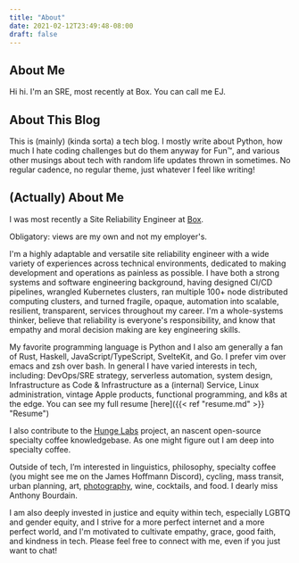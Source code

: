 ```yaml
---
title: "About"
date: 2021-02-12T23:49:48-08:00
draft: false
---
```

## About Me
Hi hi. I'm an SRE, most recently at Box. You can call me EJ.

## About This Blog

This is (mainly) (kinda sorta) a tech blog. I mostly write about Python, how much I hate coding challenges but do them anyway for Fun™, and various other musings about tech with random life updates thrown in sometimes. No regular cadence, no regular theme, just whatever I feel like writing!

## (Actually) About Me

I was most recently a Site Reliability Engineer at [Box](https://www.box.com).

Obligatory: views are my own and not my employer's.

I'm a highly adaptable and versatile site reliability engineer with a wide variety of experiences across technical environments, dedicated to making development and operations as painless as possible. I have both a strong systems and software engineering background, having designed CI/CD pipelines, wrangled Kubernetes clusters, ran multiple 100+ node distributed computing clusters, and turned fragile, opaque, automation into scalable, resilient, transparent, services throughout my career. I'm a whole-systems thinker, believe that reliability is everyone's responsibility, and know that empathy and moral decision making are key engineering skills.

My favorite programming language is Python and I also am generally a fan of Rust, Haskell, JavaScript/TypeScript, SvelteKit, and Go. I prefer vim over emacs and zsh over bash. In general I have varied interests in tech, including: DevOps/SRE strategy, serverless automation, system design, Infrastructure as Code & Infrastructure as a (internal) Service, Linux administration, vintage Apple products, functional programming, and k8s at the edge. You can see my full resume [here]({{< ref "resume.md" >}} "Resume")

I also contribute to the [Hunge Labs](https://github.com/hungelabs) project, an nascent open-source specialty coffee knowledgebase. As one might figure out I am deep into specialty coffee.

Outside of tech, I’m interested in linguistics, philosophy, specialty coffee (you might see me on the James Hoffmann Discord), cycling, mass transit, urban planning, art, [photography](https://https:engjolephotography.com), wine, cocktails, and food. I dearly miss Anthony Bourdain.

I am also deeply invested in justice and equity within tech, especially LGBTQ and gender equity, and I strive for a more perfect internet and a more perfect world, and I'm motivated to cultivate empathy, grace, good faith, and kindness in tech. Please feel free to connect with me, even if you just want to chat!
